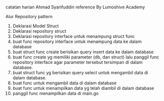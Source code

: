 catatan harian Ahmad Syarifuddin
reference By Lumoshive Academy

Alur Repository pattern
1. Deklarasi Model Struct
2. Deklarasi repository struct
3. Deklarasi repository interface untuk menampung struct func
4. buat func repository interface untuk menampung data ke dalam database
5. buat struct func create berisikan query insert data ke dalam database
6. buat func create yg memiliki parameter (db, dan struct) lalu panggil func repository interface agar parameter tersebut tersimpan di dalam database.
7. buat struct func yg berisikan query select untuk mengambil data di dalam database.
8. buat func untuk mengambil data di dalam database
9. buat func untuk menampilkan data yg telah diambil di dalam database
10. panggil func menampilkan data di main.go